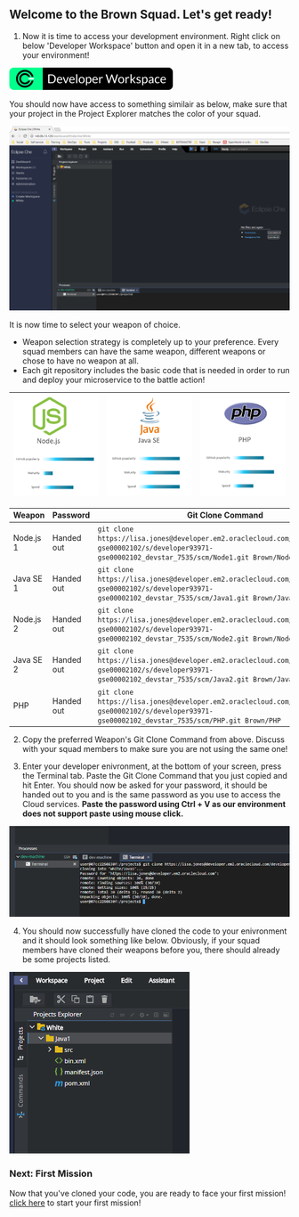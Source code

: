 ## Welcome to the Brown Squad. Let's get ready! ##

1. Now it is time to access your development environment. Right click on below 'Developer Workspace' button and open it in a new tab, to access your environment! 

[![dev](codenvy-contribute.svg)](http://140.86.33.254/dashboard/#/ide/che/Brown)

You should now have access to something similair as below, make sure that your project in the Project Explorer matches the color of your squad.

![env](../images/che_welcome.PNG)

It is now time to select your weapon of choice.

+ Weapon selection strategy is completely up to your preference. Every squad members can have the same weapon, different weapons or chose to have no weapon at all.
+ Each git repository includes the basic code that is needed in order to run and deploy your microservice to the battle action!

| [![Node](nodejs.png)](Brown.md) | [![Java](javase.png)](Brown.md) | [![PHP](php.png)](Brown.md) |
|:---:|:---:|:---:|

| Weapon        | Password     | Git Clone Command  |
| ------------- |-------------| -----|
| Node.js 1      | Handed out | ``` git clone https://lisa.jones@developer.em2.oraclecloud.com/developer93971-gse00002102/s/developer93971-gse00002102_devstar_7535/scm/Node1.git Brown/Node1 ``` |
| Java SE 1     | Handed out      |   ``` git clone https://lisa.jones@developer.em2.oraclecloud.com/developer93971-gse00002102/s/developer93971-gse00002102_devstar_7535/scm/Java1.git Brown/Java1 ``` |
| Node.js 2    | Handed out | ``` git clone https://lisa.jones@developer.em2.oraclecloud.com/developer93971-gse00002102/s/developer93971-gse00002102_devstar_7535/scm/Node2.git Brown/Node2 ``` |
| Java SE 2    | Handed out      |   ``` git clone https://lisa.jones@developer.em2.oraclecloud.com/developer93971-gse00002102/s/developer93971-gse00002102_devstar_7535/scm/Java2.git Brown/Java2 ``` |
| PHP | Handed out      |  ``` git clone https://lisa.jones@developer.em2.oraclecloud.com/developer93971-gse00002102/s/developer93971-gse00002102_devstar_7535/scm/PHP.git Brown/PHP ``` |

2. Copy the preferred Weapon's Git Clone Command from above. Discuss with your squad members to make sure you are not using the same one! 

3. Enter your developer enivronment, at the bottom of your screen, press the Terminal tab. Paste the Git Clone Command that you just copied and hit Enter. You should now be asked for your password, it should be handed out to you and is the same password as you use to access the Cloud services. **Paste the password using Ctrl + V as our environment does not support paste using mouse click.**

![clone](../images/che_clone.PNG)

4. You should now successfully have cloned the code to your enivronment and it should look something like below. Obviously, if your squad members have cloned their weapons before you, there should already be some projects listed.

![clone](../images/che_project.PNG)

### Next: First Mission ###				
Now that you've cloned your code, you are ready to face your first mission! [click here](../missions/deploy.md) to start your first mission!
